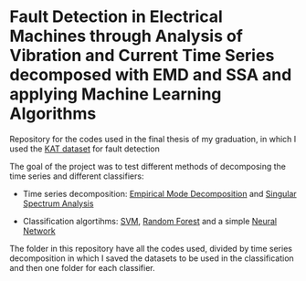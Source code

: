 # Fault Detection in Electrical Machines through Analysis of Vibration and Current Time Series decomposed with EMD and SSA and applying Machine Learning Algorithms

Repository for the codes used in the final thesis of my graduation, in which I used the [KAT dataset](https://mb.uni-paderborn.de/kat/forschung/kat-datacenter/bearing-datacenter) for fault detection

The goal of the project was to test different methods of decomposing the time series and different classifiers:

- Time series decomposition: [Empirical Mode Decomposition](https://emd.readthedocs.io/en/stable/index.html) and [Singular Spectrum Analysis](https://pyts.readthedocs.io/en/stable/auto_examples/decomposition/plot_ssa.html)

- Classification algortihms: [SVM](https://scikit-learn.org/stable/modules/generated/sklearn.svm.SVC.html), [Random Forest](https://scikit-learn.org/stable/modules/generated/sklearn.ensemble.RandomForestClassifier.html) and  a simple [Neural Network](https://www.tensorflow.org/tutorials/quickstart/beginner)

The folder in this repository have all the codes used, divided by time series decomposition in which I saved the datasets to be used in the classification and then one folder for each classifier.
